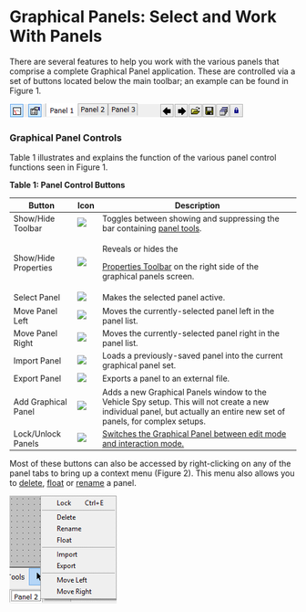 # Graphical Panels: Select and Work With Panels

There are several features to help you work with the various panels that comprise a complete Graphical Panel application. These are controlled via a set of buttons located below the main toolbar; an example can be found in Figure 1.

![Figure 1: Bottom row of buttons for selecting and working with panels.](../../../.gitbook/assets/spyGPnlTab.gif)

### Graphical Panel Controls

Table 1 illustrates and explains the function of the various panel control functions seen in Figure 1.

**Table 1: Panel Control Buttons**

| Button               | Icon                                                                                   | Description                                                                                                                                                             |
| -------------------- | -------------------------------------------------------------------------------------- | ----------------------------------------------------------------------------------------------------------------------------------------------------------------------- |
| Show/Hide Toolbar    | ![](https://cdn.intrepidcs.net/support/VehicleSpy/assets/panel_showHideToolbar.gif)    | Toggles between showing and suppressing the bar containing [panel tools](graphical-panels-tools/).                                                                      |
| Show/Hide Properties | ![](https://cdn.intrepidcs.net/support/VehicleSpy/assets/panel_showHideProperties.gif) | <p>Reveals or hides the </p><p><a href="graphical-panels-tool-properties.md">Properties Toolbar</a> on the right side of the graphical panels screen.</p>               |
| Select Panel         | ![](https://cdn.intrepidcs.net/support/VehicleSpy/assets/panel_select.gif)             | Makes the selected panel active.                                                                                                                                        |
| Move Panel Left      | ![](https://cdn.intrepidcs.net/support/VehicleSpy/assets/panel_moveLeft.gif)           | Moves the currently-selected panel left in the panel list.                                                                                                              |
| Move Panel Right     | ![](https://cdn.intrepidcs.net/support/VehicleSpy/assets/panel_moveRight.gif)          | Moves the currently-selected panel right in the panel list.                                                                                                             |
| Import Panel         | ![](https://cdn.intrepidcs.net/support/VehicleSpy/assets/panel_import.gif)             | Loads a previously-saved panel into the current graphical panel set.                                                                                                    |
| Export Panel         | ![](https://cdn.intrepidcs.net/support/VehicleSpy/assets/panel_export.gif)             | Exports a panel to an external file.                                                                                                                                    |
| Add Graphical Panel  | ![](https://cdn.intrepidcs.net/support/VehicleSpy/assets/panel_add.gif)                | Adds a new Graphical Panels window to the Vehicle Spy setup. This will not create a new individual panel, but actually an entire new set of panels, for complex setups. |
| Lock/Unlock Panels   | ![](https://cdn.intrepidcs.net/support/VehicleSpy/assets/panel_lockUnlock.gif)         | [Switches the Graphical Panel between edit mode and interaction mode.](graphical-panels-lock-panels.md)                                                                 |

Most of these buttons can also be accessed by right-clicking on any of the panel tabs to bring up a context menu (Figure 2). This menu also allows you to [delete](graphical-panels-add-or-delete-panels.md), [float](floating-panels.md) or [rename](graphical-panels-panel-properties.md) a panel.

![Figure 2: Panel tab right-click context menu.](../../../.gitbook/assets/panel_context_menu.gif)
